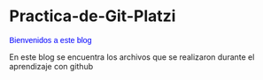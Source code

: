 # Practica-de-Git-Platzi
<div style="text-aling:center;">
<p style="color:blue;font-family:arial;">Bienvenidos a este blog</p>
<p>En este blog se encuentra los archivos que se realizaron durante el aprendizaje con github</p>
</div>

 
